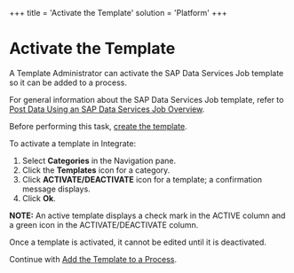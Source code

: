 +++
title = 'Activate the Template'
solution = 'Platform'
+++

# Activate the Template

A Template Administrator can activate the SAP Data Services Job template
so it can be added to a process.

For general information about the SAP Data Services Job template, refer
to [Post Data Using an SAP Data Services Job
Overview](Post_Data_Using_an_SAP_Data_Services_Job_Overview.htm).

Before performing this task, [create the
template](Create_an_SAP_Data_Services_Job_template.htm).

To activate a template in Integrate:

1.  Select **Categories** in the Navigation pane.
2.  Click the **Templates** icon for a category.
3.  Click **ACTIVATE/DEACTIVATE** icon for a template; a confirmation
    message displays.
4.  Click **Ok**.

<span style="font-weight: bold;">NOTE:</span> An active template
displays a check mark in the ACTIVE column and a green icon in the
ACTIVATE/DEACTIVATE column.

Once a template is activated, it cannot be edited until it is
deactivated.

Continue with [Add the Template to a
Process](Add_the_Template_to_a_Process_DSJob.htm).
